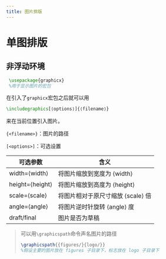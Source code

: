 ```yaml
---
title: 图片排版
---
```


# 单图排版

## 非浮动环境

```latex
 \usepackage{graphicx}
 %用于显示图片的宏包
```

在引入了`graphicx`宏包之后就可以用

```latex
\includegraphics[⟨options⟩]{⟨filename⟩}
```

来在当前位置引入图片。

`{<filename>}`：图片的路径

`[<options>]`：可选设置

| 可选参数        | 含义                              |
| --------------- | --------------------------------- |
| width=⟨width⟩   | 将图片缩放到宽度为 ⟨width⟩        |
| height=⟨height⟩ | 将图片缩放到高度为 ⟨height⟩       |
| scale=⟨scale⟩   | 将图片相对于原尺寸缩放 ⟨scale⟩ 倍 |
| angle=⟨angle⟩   | 将图片逆时针旋转 ⟨angle⟩ 度       |
| draft/final     | 图片是否为草稿                    |

> 可以用`\graphicspath`命令声名图片的路径
>
> ```latex
> \graphicspath{{figures/}{logo/}}
> %假设主要的图片放在 figures 子目录下，标志放在 logo 子目录下
> ```









